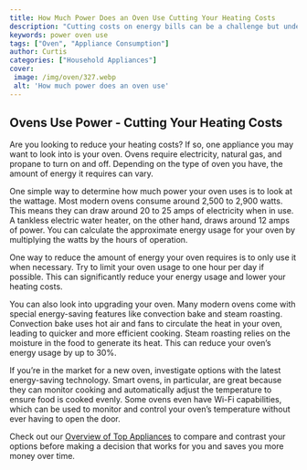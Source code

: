 ```yaml
---
title: How Much Power Does an Oven Use Cutting Your Heating Costs
description: "Cutting costs on energy bills can be a challenge but understanding how much power your oven uses can help Read this blog post to find out how you can lower your heating costs without compromising on quality"
keywords: power oven use
tags: ["Oven", "Appliance Consumption"]
author: Curtis
categories: ["Household Appliances"]
cover: 
 image: /img/oven/327.webp
 alt: 'How much power does an oven use'
---
```

## Ovens Use Power - Cutting Your Heating Costs 

Are you looking to reduce your heating costs? If so, one appliance you may want to look into is your oven. Ovens require electricity, natural gas, and propane to turn on and off. Depending on the type of oven you have, the amount of energy it requires can vary. 

One simple way to determine how much power your oven uses is to look at the wattage. Most modern ovens consume around 2,500 to 2,900 watts. This means they can draw around 20 to 25 amps of electricity when in use. A tankless electric water heater, on the other hand, draws around 12 amps of power. You can calculate the approximate energy usage for your oven by multiplying the watts by the hours of operation. 

One way to reduce the amount of energy your oven requires is to only use it when necessary. Try to limit your oven usage to one hour per day if possible. This can significantly reduce your energy usage and lower your heating costs. 

You can also look into upgrading your oven. Many modern ovens come with special energy-saving features like convection bake and steam roasting. Convection bake uses hot air and fans to circulate the heat in your oven, leading to quicker and more efficient cooking. Steam roasting relies on the moisture in the food to generate its heat. This can reduce your oven’s energy usage by up to 30%. 

If you’re in the market for a new oven, investigate options with the latest energy-saving technology. Smart ovens, in particular, are great because they can monitor cooking and automatically adjust the temperature to ensure food is cooked evenly. Some ovens even have Wi-Fi capabilities, which can be used to monitor and control your oven’s temperature without ever having to open the door. 

Check out our [Overview of Top Appliances](./pages/appliance-overview) to compare and contrast your options before making a decision that works for you and saves you more money over time.
